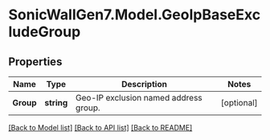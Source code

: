 # SonicWallGen7.Model.GeoIpBaseExcludeGroup

## Properties

Name | Type | Description | Notes
------------ | ------------- | ------------- | -------------
**Group** | **string** | Geo-IP exclusion named address group. | [optional] 

[[Back to Model list]](../README.md#documentation-for-models) [[Back to API list]](../README.md#documentation-for-api-endpoints) [[Back to README]](../README.md)

